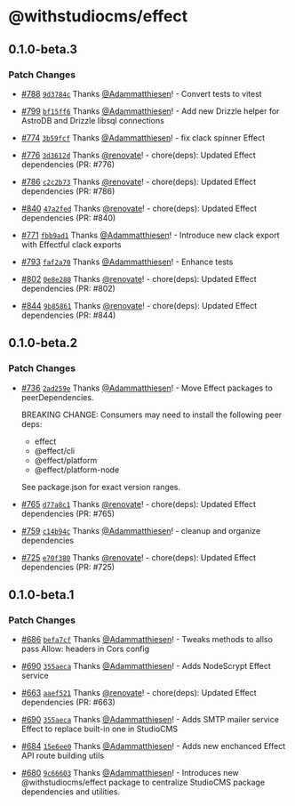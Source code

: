 # @withstudiocms/effect

## 0.1.0-beta.3

### Patch Changes

- [#788](https://github.com/withstudiocms/studiocms/pull/788) [`9d3784c`](https://github.com/withstudiocms/studiocms/commit/9d3784c1de98a4bc7bb913742c3977e16c87cc1b) Thanks [@Adammatthiesen](https://github.com/Adammatthiesen)! - Convert tests to vitest

- [#799](https://github.com/withstudiocms/studiocms/pull/799) [`bf15ff6`](https://github.com/withstudiocms/studiocms/commit/bf15ff65a5f4ba6c2e4cd616d3c45ba0da784a1a) Thanks [@Adammatthiesen](https://github.com/Adammatthiesen)! - Add new Drizzle helper for AstroDB and Drizzle libsql connections

- [#774](https://github.com/withstudiocms/studiocms/pull/774) [`3b59fcf`](https://github.com/withstudiocms/studiocms/commit/3b59fcf7885d5c4952bd30279fa8ea2e2f0f5eaa) Thanks [@Adammatthiesen](https://github.com/Adammatthiesen)! - fix clack spinner Effect

- [#776](https://github.com/withstudiocms/studiocms/pull/776) [`3d3612d`](https://github.com/withstudiocms/studiocms/commit/3d3612d510f4827acfb4de364d39e835a693818f) Thanks [@renovate](https://github.com/apps/renovate)! - chore(deps): Updated Effect dependencies (PR: #776)

- [#786](https://github.com/withstudiocms/studiocms/pull/786) [`c2c2b73`](https://github.com/withstudiocms/studiocms/commit/c2c2b73a71009769e38ea4b30ae4010f6f0fdd14) Thanks [@renovate](https://github.com/apps/renovate)! - chore(deps): Updated Effect dependencies (PR: #786)

- [#840](https://github.com/withstudiocms/studiocms/pull/840) [`47a2fed`](https://github.com/withstudiocms/studiocms/commit/47a2fedd8ed1c751def929058772ea78532e8d7d) Thanks [@renovate](https://github.com/apps/renovate)! - chore(deps): Updated Effect dependencies (PR: #840)

- [#771](https://github.com/withstudiocms/studiocms/pull/771) [`fbb9ad1`](https://github.com/withstudiocms/studiocms/commit/fbb9ad10555f26c8e6261cd71a7650ab4aeb64f9) Thanks [@Adammatthiesen](https://github.com/Adammatthiesen)! - Introduce new clack export with Effectful clack exports

- [#793](https://github.com/withstudiocms/studiocms/pull/793) [`faf2a70`](https://github.com/withstudiocms/studiocms/commit/faf2a70ae57d136a9ccbbdebad70897e42c14c64) Thanks [@Adammatthiesen](https://github.com/Adammatthiesen)! - Enhance tests

- [#802](https://github.com/withstudiocms/studiocms/pull/802) [`0e8e280`](https://github.com/withstudiocms/studiocms/commit/0e8e280c4a2a7552d3b78b370600019e49f5a459) Thanks [@renovate](https://github.com/apps/renovate)! - chore(deps): Updated Effect dependencies (PR: #802)

- [#844](https://github.com/withstudiocms/studiocms/pull/844) [`9b85861`](https://github.com/withstudiocms/studiocms/commit/9b85861b20ca9eb2aa2c434b225ff85399bb04f0) Thanks [@renovate](https://github.com/apps/renovate)! - chore(deps): Updated Effect dependencies (PR: #844)

## 0.1.0-beta.2

### Patch Changes

- [#736](https://github.com/withstudiocms/studiocms/pull/736) [`2ad259e`](https://github.com/withstudiocms/studiocms/commit/2ad259e9662bd4c8b58e07629491cb322eb479fa) Thanks [@Adammatthiesen](https://github.com/Adammatthiesen)! - Move Effect packages to peerDependencies.

  BREAKING CHANGE: Consumers may need to install the following peer deps:

  - effect
  - @effect/cli
  - @effect/platform
  - @effect/platform-node

  See package.json for exact version ranges.

- [#765](https://github.com/withstudiocms/studiocms/pull/765) [`d77a8c1`](https://github.com/withstudiocms/studiocms/commit/d77a8c16c97b91343f1c03b2fd9dd2fca0252647) Thanks [@renovate](https://github.com/apps/renovate)! - chore(deps): Updated Effect dependencies (PR: #765)

- [#759](https://github.com/withstudiocms/studiocms/pull/759) [`c14b94c`](https://github.com/withstudiocms/studiocms/commit/c14b94c855a750b5666fffc975bebf1a556cf80f) Thanks [@Adammatthiesen](https://github.com/Adammatthiesen)! - cleanup and organize dependencies

- [#725](https://github.com/withstudiocms/studiocms/pull/725) [`e70f380`](https://github.com/withstudiocms/studiocms/commit/e70f38001d9ef80e27f701d249fda23c670dfb5e) Thanks [@renovate](https://github.com/apps/renovate)! - chore(deps): Updated Effect dependencies (PR: #725)

## 0.1.0-beta.1

### Patch Changes

- [#686](https://github.com/withstudiocms/studiocms/pull/686) [`befa7cf`](https://github.com/withstudiocms/studiocms/commit/befa7cf9572a2cb56a0264e2d6ece5dddd483cb4) Thanks [@Adammatthiesen](https://github.com/Adammatthiesen)! - Tweaks methods to allso pass Allow: headers in Cors config

- [#690](https://github.com/withstudiocms/studiocms/pull/690) [`355aeca`](https://github.com/withstudiocms/studiocms/commit/355aecacd44aec8cb2ca9daca392a0d9376f7b29) Thanks [@Adammatthiesen](https://github.com/Adammatthiesen)! - Adds NodeScrypt Effect service

- [#663](https://github.com/withstudiocms/studiocms/pull/663) [`aaef521`](https://github.com/withstudiocms/studiocms/commit/aaef521314f8cdd52b6a5cf4f1b51a51b56c6a29) Thanks [@renovate](https://github.com/apps/renovate)! - chore(deps): Updated Effect dependencies (PR: #663)

- [#690](https://github.com/withstudiocms/studiocms/pull/690) [`355aeca`](https://github.com/withstudiocms/studiocms/commit/355aecacd44aec8cb2ca9daca392a0d9376f7b29) Thanks [@Adammatthiesen](https://github.com/Adammatthiesen)! - Adds SMTP mailer service Effect to replace built-in one in StudioCMS

- [#684](https://github.com/withstudiocms/studiocms/pull/684) [`15e6ee0`](https://github.com/withstudiocms/studiocms/commit/15e6ee0c50e37b22bcb24a0b67403e357e2502db) Thanks [@Adammatthiesen](https://github.com/Adammatthiesen)! - Adds new enchanced Effect API route building utils

- [#680](https://github.com/withstudiocms/studiocms/pull/680) [`9c66603`](https://github.com/withstudiocms/studiocms/commit/9c6660397bc3a8c952713e7587df507b8c6d3d17) Thanks [@Adammatthiesen](https://github.com/Adammatthiesen)! - Introduces new @withstudiocms/effect package to centralize StudioCMS package dependencies and utilities.
